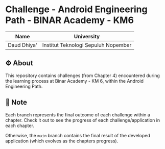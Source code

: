 # Challenge - Android Engineering Path - BINAR Academy - KM6

| Name        | University                          |
|-------------|-------------------------------------|
| Daud Dhiya' | Institut Teknologi Sepuluh Nopember |

## ⚙️ About

This repository contains challenges (from Chapter 4) encountered during the learning process
at Binar Academy - KM 6, within the Android Engineering Path.

## 📝 Note

Each branch represents the final outcome of each challenge within a chapter. Check it out to see the
progress of each challenge/application in each chapter.

Otherwise, the `main` branch contains the final result of the developed application (which evolves as the
chapters progress).